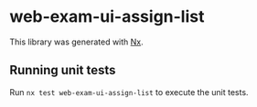 # web-exam-ui-assign-list

This library was generated with [Nx](https://nx.dev).

## Running unit tests

Run `nx test web-exam-ui-assign-list` to execute the unit tests.

